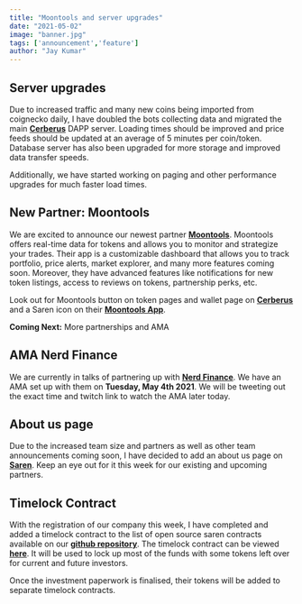 ```yaml
---
title: "Moontools and server upgrades"
date: "2021-05-02"
image: "banner.jpg"
tags: ['announcement','feature']
author: "Jay Kumar"
---
```


Server upgrades
-----------
Due to increased traffic and many new coins being imported from coignecko daily, I have doubled the bots collecting data
and migrated the main **[Cerberus](http://cerberus.saren.io/)** DAPP server. Loading times should be improved and price
feeds should be updated at an average of 5 minutes per coin/token. Database server has also been upgraded for more
storage and improved data transfer speeds.

Additionally, we have started working on paging and other performance upgrades for much faster load times.

New Partner: Moontools
-----------
We are excited to announce our newest partner **[Moontools](https://www.moontools.io/)**. Moontools offers real-time
data for tokens and allows you to monitor and strategize your trades. Their app is a customizable dashboard that allows
you to track portfolio, price alerts, market explorer, and many more features coming soon. Moreover, they have advanced
features like notifications for new token listings, access to reviews on tokens, partnership perks, etc.

Look out for Moontools button on token pages and wallet page on **[Cerberus](http://cerberus.saren.io/)** and a Saren
icon on their **[Moontools App](https://app.moontools.io/pairs/uniswap/0x4896938404e0af7b694076329013bf5973c01a93)**.

**Coming Next:** More partnerships and AMA

AMA Nerd Finance
-------------------
We are currently in talks of partnering up with **[Nerd Finance](http://nerd.finance/)**. We have an AMA set up with
them on **Tuesday, May 4th 2021**. We will be tweeting out the exact time and twitch link to watch the AMA later today.

About us page
-------------
Due to the increased team size and partners as well as other team announcements coming soon, I have decided to add an
about us page on **[Saren](http://saren.io/)**. Keep an eye out for it this week for our existing and upcoming partners.

Timelock Contract
-------------------
With the registration of our company this week, I have completed and added a timelock contract to the list of open
source saren contracts available on our **[github repository](https://github.com/saren-io/saren-contracts)**. The
timelock contract can be
viewed **[here](https://github.com/saren-io/saren-contracts/blob/main/contracts/token/utils/timelock.sol)**. It will be
used to lock up most of the funds with some tokens left over for current and future investors.

Once the investment paperwork is finalised, their tokens will be added to separate timelock contracts.